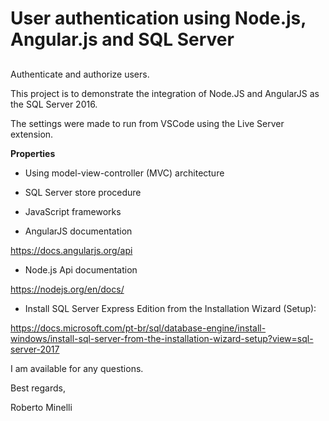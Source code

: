 # User authentication using Node.js, Angular.js and SQL Server

##
Authenticate and authorize users.

This project is to demonstrate the integration of Node.JS and AngularJS as the SQL Server 2016.

The settings were made to run from VSCode using the Live Server extension.

__Properties__
* Using model-view-controller (MVC) architecture
* SQL Server store procedure
* JavaScript frameworks

* AngularJS documentation

https://docs.angularjs.org/api

* Node.js Api documentation 

https://nodejs.org/en/docs/

* Install SQL Server Express Edition from the Installation Wizard (Setup):

https://docs.microsoft.com/pt-br/sql/database-engine/install-windows/install-sql-server-from-the-installation-wizard-setup?view=sql-server-2017


 I am available for any questions.

 Best regards, 

 Roberto Minelli
